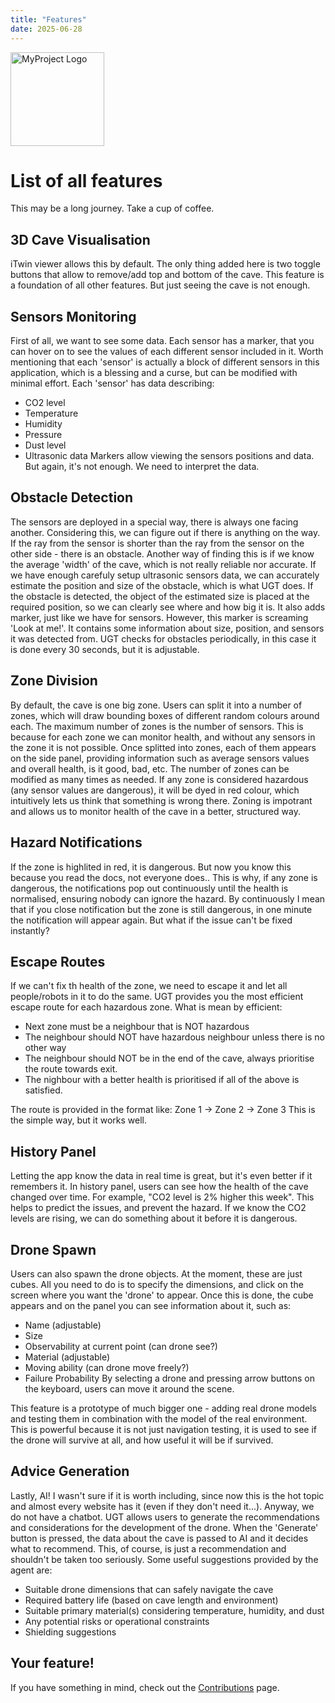 ```yaml
---
title: "Features"
date: 2025-06-28
---
```

<p>
  <img src="/underground-truth/assets/logo.png" alt="MyProject Logo" width="150">
</p>

# List of all features
This may be a long journey. Take a cup of coffee.

## 3D Cave Visualisation
iTwin viewer allows this by default. The only thing added here is two toggle buttons that allow to remove/add top and bottom of the cave. 
This feature is a foundation of all other features. But just seeing the cave is not enough.

## Sensors Monitoring
First of all, we want to see some data. Each sensor has a marker, that you can hover on to see the values of each different sensor included in it. Worth mentioning that each 'sensor' is actually a block of different sensors in this application, which is a blessing and a curse, but can be modified with minimal effort. Each 'sensor' has data describing:
- CO2 level
- Temperature
- Humidity
- Pressure
- Dust level
- Ultrasonic data
Markers allow viewing the sensors positions and data. But again, it's not enough. We need to interpret the data.

## Obstacle Detection
The sensors are deployed in a special way, there is always one facing another. Considering this, we can figure out if there is anything on the way. If the ray from the sensor is shorter than the ray from the sensor on the other side - there is an obstacle. Another way of finding this is if we know the average 'width' of the cave, which is not really reliable nor accurate. If we have enough carefuly setup ultrasonic sensors data, we can accurately estimate the position and size of the obstacle, which is what UGT does.
If the obstacle is detected, the object of the estimated size is placed at the required position, so we can clearly see where and how big it is. It also adds marker, just like we have for sensors. However, this marker is screaming 'Look at me!'. It contains some information about size, position, and sensors it was detected from.
UGT checks for obstacles periodically, in this case it is done every 30 seconds, but it is adjustable.

## Zone Division
By default, the cave is one big zone. Users can split it into a number of zones, which will draw bounding boxes of different random colours around each. The maximum number of zones is the number of sensors. This is because for each zone we can monitor health, and without any sensors in the zone it is not possible. Once splitted into zones, each of them appears on the side panel, providing information such as average sensors values and overall health, is it good, bad, etc. The number of zones can be modified as many times as needed. If any zone is considered hazardous (any sensor values are dangerous), it will be dyed in red colour, which intuitively lets us think that something is wrong there. 
Zoning is impotrant and allows us to monitor health of the cave in a better, structured way.

## Hazard Notifications
If the zone is highlited in red, it is dangerous. But now you know this because you read the docs, not everyone does.. This is why, if any zone is dangerous, the notifications pop out continuously until the health is normalised, ensuring nobody can ignore the hazard. By continuously I mean that if you close notification but the zone is still dangerous, in one minute the notification will appear again. But what if the issue can't be fixed instantly?

## Escape Routes
If we can't fix th health of the zone, we need to escape it and let all people/robots in it to do the same. UGT provides you the most efficient escape route for each hazardous zone. What is mean by efficient:
- Next zone must be a neighbour that is NOT hazardous
- The neighbour should NOT have hazardous neighbour unless there is no other way
- The neighbour should NOT be in the end of the cave, always prioritise the route towards exit.
- The nighbour with a better health is prioritised if all of the above is satisfied.

The route is provided in the format like:
Zone 1 -> Zone 2 -> Zone 3
This is the simple way, but it works well.

## History Panel
Letting the app know the data in real time is great, but it's even better if it remembers it. In history panel, users can see how the health of the cave changed over time. For example, "CO2 level is 2% higher this week". This helps to predict the issues, and prevent the hazard. If we know the CO2 levels are rising, we can do something about it before it is dangerous.

## Drone Spawn
Users can also spawn the drone objects. At the moment, these are just cubes. All you need to do is to specify the dimensions, and click on the screen where you want the 'drone' to appear. Once this is done, the cube appears and on the panel you can see information about it, such as:
- Name (adjustable)
- Size
- Observability at current point (can drone see?)
- Material (adjustable)
- Moving ability (can drone move freely?)
- Failure Probability
By selecting a drone and pressing arrow buttons on the keyboard, users can move it around the scene.

This feature is a prototype of much bigger one - adding real drone models and testing them in combination with the model of the real environment. This is powerful because it is not just navigation testing, it is used to see if the drone will survive at all, and how useful it will be if survived.

## Advice Generation
Lastly, AI! I wasn't sure if it is worth including, since now this is the hot topic and almost every website has it (even if they don't need it...). Anyway, we do not have a chatbot. UGT allows users to generate the recommendations and considerations for the development of the drone. When the 'Generate' button is pressed, the data about the cave is passed to AI and it decides what to recommend. This, of course, is just a recommendation and shouldn't be taken too seriously. Some useful suggestions provided by the agent are:
- Suitable drone dimensions that can safely navigate the cave
- Required battery life (based on cave length and environment)
- Suitable primary material(s) considering temperature, humidity, and dust
- Any potential risks or operational constraints
- Shielding suggestions

## Your feature!
If you have something in mind, check out the [Contributions](https://sssarana.github.io/underground-truth/2025/06/28/contributions.html) page. 